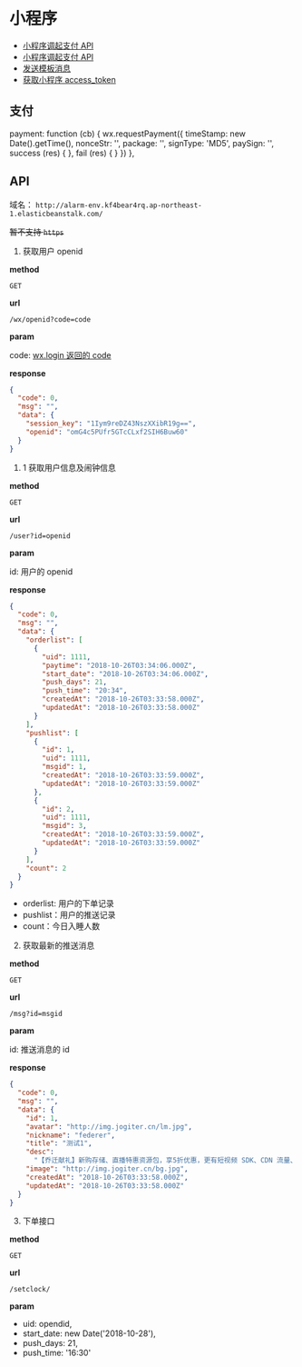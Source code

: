 ﻿# 小程序

- [小程序调起支付 API](https://pay.weixin.qq.com/wiki/doc/api/wxa/wxa_api.php?chapter=7_7&index=5)
- [小程序调起支付 API](https://developers.weixin.qq.com/miniprogram/dev/api/open-api/payment/wx.requestPayment.html)
- [发送模板消息](https://developers.weixin.qq.com/miniprogram/dev/api/open-api/template-message/sendTemplateMessage.html)
- [获取小程序 access_token](https://developers.weixin.qq.com/miniprogram/dev/api/open-api/access-token/getAccessToken.html)

## 支付

payment: function (cb) {
wx.requestPayment({
timeStamp: new Date().getTime(),
nonceStr: '',
package: '',
signType: 'MD5',
paySign: '',
success (res) { },
fail (res) { }
})
},

## API

域名： `http://alarm-env.kf4bear4rq.ap-northeast-1.elasticbeanstalk.com/`

~~暂不支持 `https`~~

1.  获取用户 openid

**method**

`GET`

**url**

`/wx/openid?code=code`

**param**

code: [wx.login 返回的 code](https://developers.weixin.qq.com/miniprogram/dev/api/open-api/login/wx.login.html)

**response**

```json
{
  "code": 0,
  "msg": "",
  "data": {
    "session_key": "1Iym9reDZ43NszXXibR19g==",
    "openid": "omG4c5PUfr5GTcCLxf2SIH6Buw60"
  }
}
```

1.  1 获取用户信息及闹钟信息

**method**

`GET`

**url**

`/user?id=openid`

**param**

id: 用户的 openid

**response**

```json
{
  "code": 0,
  "msg": "",
  "data": {
    "orderlist": [
      {
        "uid": 1111,
        "paytime": "2018-10-26T03:34:06.000Z",
        "start_date": "2018-10-26T03:34:06.000Z",
        "push_days": 21,
        "push_time": "20:34",
        "createdAt": "2018-10-26T03:33:58.000Z",
        "updatedAt": "2018-10-26T03:33:58.000Z"
      }
    ],
    "pushlist": [
      {
        "id": 1,
        "uid": 1111,
        "msgid": 1,
        "createdAt": "2018-10-26T03:33:59.000Z",
        "updatedAt": "2018-10-26T03:33:59.000Z"
      },
      {
        "id": 2,
        "uid": 1111,
        "msgid": 3,
        "createdAt": "2018-10-26T03:33:59.000Z",
        "updatedAt": "2018-10-26T03:33:59.000Z"
      }
    ],
    "count": 2
  }
}
```

- orderlist: 用户的下单记录
- pushlist：用户的推送记录
- count：今日入睡人数

2.  获取最新的推送消息

**method**

`GET`

**url**

`/msg?id=msgid`

**param**

id: 推送消息的 id

**response**

```json
{
  "code": 0,
  "msg": "",
  "data": {
    "id": 1,
    "avatar": "http://img.jogiter.cn/lm.jpg",
    "nickname": "federer",
    "title": "测试1",
    "desc":
      "【乔迁献礼】新购存储、直播特惠资源包，享5折优惠，更有短视频 SDK、CDN 流量、日志分析等限时赠送！购买特惠资源包请至“财务统计->购买资源包”处进行购买。",
    "image": "http://img.jogiter.cn/bg.jpg",
    "createdAt": "2018-10-26T03:33:58.000Z",
    "updatedAt": "2018-10-26T03:33:58.000Z"
  }
}
```

3.  下单接口

**method**

`GET`

**url**

`/setclock/`

**param**

- uid: opendid,
- start_date: new Date('2018-10-28'),
- push_days: 21,
- push_time: '16:30'
